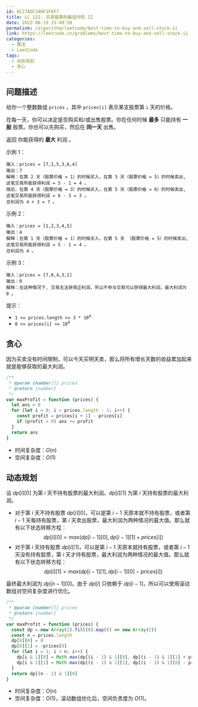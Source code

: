 ```yaml
---
id: 6C27ADC340F1F6F7
title: LC 122. 买卖股票的最佳时机 II
date: 2022-06-19 15:49:58
permalink: /algorithm/leetcode/best-time-to-buy-and-sell-stock-ii
link: https://leetcode.cn/problems/best-time-to-buy-and-sell-stock-ii
categories:
  - 算法
  - LeetCode
tags:
  - 动态规划
  - 贪心
---
```


<Level :type='2'/>

## 问题描述

给你一个整数数组 `prices` ，其中 `prices[i]` 表示某支股票第 `i` 天的价格。

在每一天，你可以决定是否购买和/或出售股票。你在任何时候 **最多** 只能持有 **一股** 股票。你也可以先购买，然后在 **同一天** 出售。

返回 你能获得的 **最大** 利润 。

示例 1：

```text
输入：prices = [7,1,5,3,6,4]
输出：7
解释：在第 2 天（股票价格 = 1）的时候买入，在第 3 天（股票价格 = 5）的时候卖出, 这笔交易所能获得利润 = 5 - 1 = 4 。
随后，在第 4 天（股票价格 = 3）的时候买入，在第 5 天（股票价格 = 6）的时候卖出, 这笔交易所能获得利润 = 6 - 3 = 3 。
总利润为 4 + 3 = 7 。
```

示例 2：

```text
输入：prices = [1,2,3,4,5]
输出：4
解释：在第 1 天（股票价格 = 1）的时候买入，在第 5 天 （股票价格 = 5）的时候卖出, 这笔交易所能获得利润 = 5 - 1 = 4 。
总利润为 4 。
```

示例 3：

```text
输入：prices = [7,6,4,3,1]
输出：0
解释：在这种情况下, 交易无法获得正利润，所以不参与交易可以获得最大利润，最大利润为 0 。
```

提示：

- <code>1 <= prices.length <= 3 \* 10<sup>4</sup></code>
- <code>0 <= prices[i] <= 10<sup>4</sup></code>

## 贪心

因为买卖没有时间限制，可以今天买明天卖，那么将所有增长天数的收益累加起来就是能够获取的最大利润。

```javascript
/**
 * @param {number[]} prices
 * @return {number}
 */
var maxProfit = function (prices) {
  let ans = 0
  for (let i = 0; i < prices.length - 1; i++) {
    const profit = prices[i + 1] - prices[i]
    if (profit > 0) ans += profit
  }
  return ans
}
```

- 时间复杂度：$O(n)$
- 空间复杂度：$O(1)$

## 动态规划

设 $dp[i][0]$ 为第 $i$ 天不持有股票的最大利润，$dp[i][1]$ 为第 $i$ 天持有股票的最大利润。

- 对于第 $i$ 天不持有股票 $dp[i][0]$，可以是第 $i - 1$ 天原本就不持有股票，或者第 $i - 1$ 天每持有股票，第 $i$ 天卖出股票，最大利润为两种情况的最大值。那么就有以下状态转移方程：
  $$
    dp[i][0] = max(dp[i - 1][0], dp[i - 1][1] + prices[i])
  $$
- 对于第 $i$ 天持有股票 $dp[i][1]$，可以是第 $i - 1$ 天原本就持有股票，或者第 $i - 1$ 天没有持有股票，第 $i$ 天才持有股票，最大利润为两种情况的最大值。那么就有以下状态转移方程：
  $$
    dp[i][1] = max(dp[i - 1][1], dp[i - 1][0] - prices[i])
  $$

最终最大利润为 $dp[n - 1][0]$。由于 $dp[i]$ 只依赖于 $dp[i - 1]$，所以可以使用滚动数组对空间复杂度进行优化。

```javascript
/**
 * @param {number[]} prices
 * @return {number}
 */
var maxProfit = function (prices) {
  const dp = new Array(2).fill(0).map(() => new Array(2))
  const n = prices.length
  dp[0][0] = 0
  dp[0][1] = -prices[0]
  for (let i = 1; i < n; i++) {
    dp[i & 1][0] = Math.max(dp[(i - 1) & 1][0], dp[(i - 1) & 1][1] + prices[i])
    dp[i & 1][1] = Math.max(dp[(i - 1) & 1][1], dp[(i - 1) & 1][0] - prices[i])
  }
  return dp[(n - 1) & 1][0]
}
```

- 时间复杂度：$O(n)$
- 空间复杂度：$O(1)$，滚动数组优化后，空间负责度为 $O(1)$。
